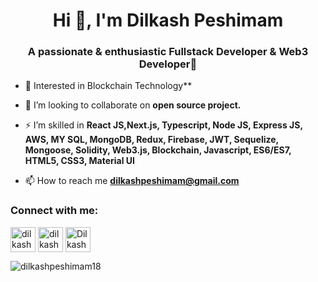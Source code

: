 <h1 align="center">Hi 👋, I'm Dilkash Peshimam</h1>
<h3 align="center">A passionate & enthusiastic Fullstack Developer & Web3 Developer🎯</h3>


- 🌱 Interested in Blockchain Technology**

- 🤝 I’m looking to collaborate on **open source project.**

- ⚡ I’m skilled in **React JS,Next.js, Typescript, Node JS, Express JS, AWS, MY SQL, MongoDB, Redux, Firebase, JWT, Sequelize, Mongoose, Solidity, Web3.js, Blockchain, Javascript, ES6/ES7, HTML5, CSS3, Material UI**

- 📫 How to reach me **dilkashpeshimam@gmail.com**

<h3 align="left">Connect with me:</h3>
<p align="left">
<a href="https://linkedin.com/in/dilkash-peshimam-80730b1a8" target="blank"><img align="center" src="https://cdn-icons-png.flaticon.com/512/174/174857.png" alt="dilkash-peshimam-80730b1a8" height="40" width="40" /></a>
<a href="https://www.leetcode.com/dilkashpeshimam" target="blank"><img align="center" src="https://cdn.iconscout.com/icon/free/png-256/leetcode-3521542-2944960.png" alt="dilkashpeshimam" height="40" width="40" /></a>
<a href='https://github.com/Dilkashpeshimam18' target='blank'><img align="center" src="https://cdn-icons-png.flaticon.com/512/25/25231.png" alt="Dilkashpeshimam18" height="40" width="40" /></a>
</p>


<!-- <p><img align="center" src="https://github-readme-stats.vercel.app/api/top-langs?username=dilkashpeshimam18&show_icons=true&locale=en&layout=compact" alt="dilkashpeshimam18" /></p> -->

<!-- <p>&nbsp;<img align="center" src="https://github-readme-stats.vercel.app/api?username=dilkashpeshimam18&show_icons=true&locale=en" alt="dilkashpeshimam18" /></p>
 -->

<p><img align="center" src="https://github-readme-streak-stats.herokuapp.com/?user=dilkashpeshimam18&" alt="dilkashpeshimam18" /></p>


